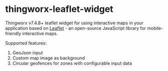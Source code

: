 # thingworx-leaflet-widget
Thingworx v7.4.8+ leaflet widget for using interactive maps in your application based on [Leaflet](https://leafletjs.com/) - an open-source JavaScript library
for mobile-friendly interactive maps.

Supported features:
  1. GeoJson input
  2. Custom map image as background
  3. Circular geofences for zones with configurable input data
